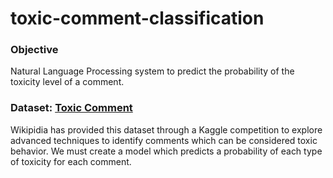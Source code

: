 # toxic-comment-classification
 
### Objective
Natural Language Processing system to predict the probability of the toxicity level of a comment.

### Dataset: [Toxic Comment](https://www.kaggle.com/competitions/jigsaw-toxic-comment-classification-challenge/data)

Wikipidia has provided this dataset through a Kaggle competition to explore advanced techniques to identify comments which can be considered toxic behavior. We must create a model which predicts a probability of each type of toxicity for each comment.
